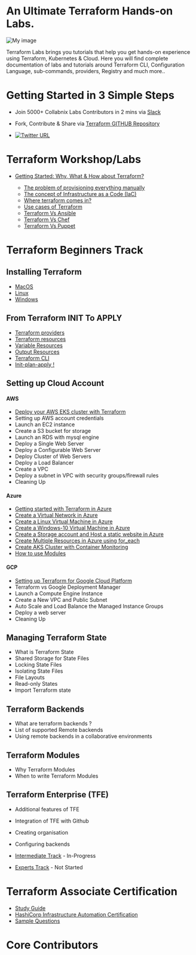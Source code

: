 
# An Ultimate Terraform Hands-on Labs.



![My image](https://raw.githubusercontent.com/collabnix/terraform/master/images/wordle.png)

Terraform Labs brings you tutorials that help you get hands-on experience using Terraform, Kubernetes & Cloud. Here you will find complete documentation of labs and tutorials around Terraform CLI, Configuration Language, sub-commands, providers, Registry and much more..

#  Getting Started in 3 Simple Steps

- Join 5000+ Collabnix Labs Contributors in 2 mins via [Slack](https://launchpass.com/collabnix)

- Fork, Contribute & Share via [Terraform GITHUB Repository](https://github.com/collabnix/terraform)

-  [![Twitter URL](https://img.shields.io/twitter/url/https/twitter.com/fold_left.svg?style=social&label=Follow%20%40collabnix)](https://twitter.com/collabnix)

# Terraform Workshop/Labs

- [Getting Started: Why, What & How about Terraform?](getting-started/README.md) 

   - [The problem of provisioning everything manually](getting-started/the-problem.md)
   - [The concept of Infrastructure as a Code (IaC)](getting-started/iac.md)
   - [Where terraform comes in?](getting-started/terraform.md)
   - [Use cases of Terraform](getting-started/use-cases.md)
   - [Terraform Vs Ansible]()
   - [Terraform Vs Chef]()
   - [Terraform Vs Puppet]()


# Terraform Beginners Track

## Installing Terraform

  - [MacOS](https://github.com/collabnix/terraform/blob/master/beginners/os/mac/README.md)
  - [Linux](https://github.com/collabnix/terraform/tree/master/beginners/os/linux) 
  - [Windows](https://github.com/collabnix/terraform/tree/master/beginners/os/windows)
  

## From Terraform INIT To APPLY

  - [Terraform providers](https://github.com/collabnix/terraform/blob/master/beginners/providers/Terraform_Providers.md)
  - [Terraform resources](https://github.com/collabnix/terraform/blob/master/beginners/resources/Terraform_Resources.md)
  - [Variable Resources](https://github.com/collabnix/terraform/blob/master/beginners/resources/variables/README.md)
  - [Output Resources](https://github.com/collabnix/terraform/blob/master/beginners/resources/output/README.md)
  - [Terraform CLI](https://github.com/collabnix/terraform/blob/master/beginners/CLI/README.md)
  - [Init-plan-apply !](https://github.com/collabnix/terraform/blob/master/beginners/init-plan-apply/README.md)

## Setting up Cloud Account

#### AWS

  - [Deploy your AWS EKS cluster with Terraform](https://github.com/collabnix/terraform/tree/master/beginners/aws/eks)
  - Setting up AWS account credentials 
  - Launch an EC2 instance
  - Create a S3 bucket for storage
  - Launch an RDS with mysql engine
  - Deploy a Single Web Server
  - Deploy a Configurable Web Server
  - Deploy Cluster of Web Servers
  - Deploy a Load Balancer
  - Create a VPC 
  - Deploy a subnet in VPC with security groups/firewall rules
  - Cleaning Up

#### Azure
 
  - [Getting started with Terraform in Azure](https://github.com/collabnix/terraform/blob/master/beginners/azure/README.md)
  - [Create a Virtual Network in Azure](https://github.com/collabnix/terraform/blob/master/beginners/azure/virtualnetwork)
  - [Create a Linux Virtual Machine in Azure](https://github.com/collabnix/terraform/tree/master/beginners/azure/linuxVM)
  - [Create a Windows-10 Virtual Machine in Azure](https://github.com/collabnix/terraform/tree/master/beginners/azure/windowsVM)
  - [Create a Storage account and Host a static website in Azure](https://github.com/collabnix/terraform/tree/master/beginners/azure/storageAccount) 
  - [Create Multiple Resources in Azure using for_each](https://github.com/collabnix/terraform/tree/master/beginners/azure/multiple_resources) 
  - [Create AKS Cluster with Container Monitoring](https://github.com/collabnix/terraform/tree/master/beginners/azure/aks_cluster)
  - [How to use Modules](https://github.com/collabnix/terraform/tree/master/beginners/azure/module_example)

#### GCP

  - [Setting up Terraform for Google Cloud Platform](https://github.com/collabnix/terraform/blob/master/beginners/gcp/README.md)
  - Terraform vs Google Deployment Manager
  - Launch a Compute Engine Instance
  - Create a New VPC and Public Subnet
  - Auto Scale and Load Balance the Managed Instance Groups
  - Deploy a web server
  - Cleaning Up

## Managing Terraform State
 
  - What is Terraform State
  - Shared Storage for State Files
  - Locking State Files
  - Isolating State Files
  - File Layouts
  - Read-only States
  - Import Terraform state

## Terraform Backends

  - What are terraform backends ?
  - List of supported Remote backends 
  - Using remote backends in a collaborative environments

## Terraform Modules

  - Why Terraform Modules
  - When to write Terraform Modules


## Terraform Enterprise (TFE)
  - Additional features of TFE
  - Integration of TFE with Github
  - Creating organisation
  - Configuring backends



- [Intermediate Track](./intermediate/README.md) - In-Progress

- [Experts Track](./experts/README.md) - Not Started


# Terraform Associate Certification

- [Study Guide](https://learn.hashicorp.com/terraform/certification/terraform-associate-study-guide) <br>
- [HashiCorp Infrastructure Automation Certification](https://www.hashicorp.com/certification/terraform-associate/)<br>
- [Sample Questions](https://learn.hashicorp.com/terraform/certification/terraform-associate-sample-questions)<br>

# Core Contributors


